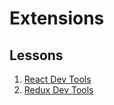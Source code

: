 # Extensions #

## Lessons


1. [React Dev Tools](./react-dev-tools/)
1. [Redux Dev Tools](./redux-dev-tools/)